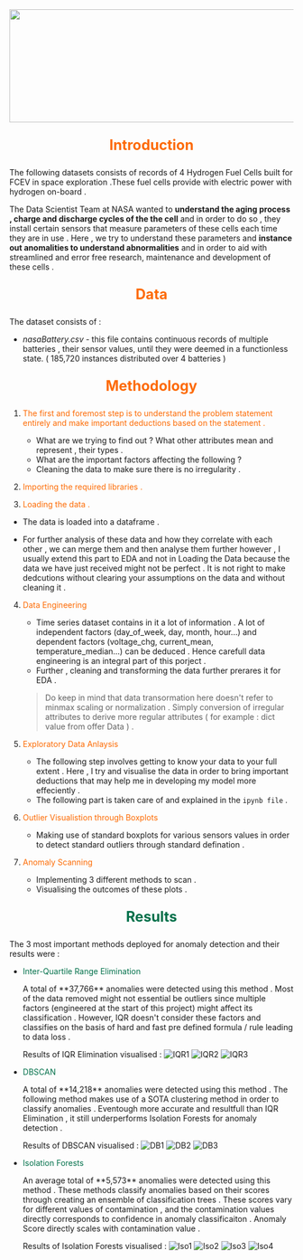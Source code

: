 <img src="https://user-images.githubusercontent.com/90456255/212345055-b4f0361d-a563-4e36-a7a9-b4cff00a024b.jpg" width="1600px" height="200px">

<p style="text-align: center;color:#FD6A02;font-size:25px;"><strong>Introduction</strong></p>

The following datasets consists of records of 4 Hydrogen Fuel Cells built for FCEV in space exploration .These fuel cells provide with electric power with hydrogen on-board .

The Data Scientist Team at NASA wanted to **understand the aging process , charge and discharge cycles of the the cell** and in order to do so , they install certain sensors that measure parameters of these cells each time they are in use . Here , we try to understand these parameters and **instance out anomalities to understand abnormalities** and in order to aid with streamlined and error free research, maintenance and development of these cells .

<p style="text-align: center;color:#FD6A02;font-size:25px;"><strong>Data</strong></p>

The dataset consists of : 

- <em>nasaBattery.csv</em> - this file contains continuous records of multiple batteries , their sensor values, until they were deemed in a functionless state. ( 185,720 instances distributed over 4 batteries ) 

 <p style="text-align: center;color:#FD6A02;font-size:25px;"><strong>Methodology</strong></p>
 
 1. <p style="color:#FD6A02">The first and foremost step is to understand the problem statement entirely and make important deductions based on the statement .</p>


	+ What are we trying to find out ? What other attributes mean and represent , their types .
  	+ What are the important factors affecting the following ?
 	+ Cleaning the data to make sure there is no irregularity . 
 
 
2. <p style="color:#FD6A02">Importing the required libraries .</p>

3. <p style="color:#FD6A02">Loading the data .</p>

+ The data is loaded into a dataframe .
 	
+ For further analysis of these data and how they correlate with each other , we can merge them and then analyse them further however , I usually extend this part to EDA and not in Loading the Data because the data we have just received might not be perfect . It is not right to make dedcutions without clearing your assumptions on the data and without cleaning it .



4. <p style="color:#FD6A02">Data Engineering</p>

	+ Time series dataset contains in it a lot of information . A lot of independent factors (day_of_week, day, month, hour...) and dependent factors (voltage_chg, current_mean, temperature_median...) can be deduced . Hence carefull data engineering is an integral part of this porject .
	+ Further , cleaning and transforming the data further prerares it for EDA . 
 
   >  Do keep in mind that data transormation here doesn't refer to minmax scaling or normalization . Simply conversion of irregular attributes to derive more regular attributes ( for example : dict value from offer Data ) .


5. <p style="color:#FD6A02">Exploratory Data Anlaysis</p>

	+ The following step involves getting to know your data to your full extent . Here , I try and visualise the data in order to bring important deductions that may help me in developing my model more effeciently .
	+ The following part is taken care of and explained in the `ipynb file` .

6. <p style="color:#FD6A02">Outlier Visualistion through Boxplots</p>

	+ Making use of standard boxplots for various sensors values in order to detect standard outliers through standard defination .


7. <p style="color:#FD6A02">Anomaly Scanning</p>

   + Implementing 3 different methods to scan .
   + Visualising the outcomes of these plots .

<p style="text-align: center;color:#00704A;font-size:25px;"><strong>Results</strong></p>

The 3 most important methods deployed for anomaly detection and their results were  :

+ <p style="color:#00704A">Inter-Quartile Range Elimination</p>  A total of **37,766** anomalies were detected using this method . Most of the data removed might not essential be outliers since multiple factors (engineered at the start of this project) might affect its classification . However, IQR doesn't consider these factors and classifies on the basis of hard and fast pre defined formula / rule leading to data loss .

	Results of IQR Elimination visualised :
![IQR1](https://user-images.githubusercontent.com/90456255/212345106-a5046ad9-9b07-4a08-9070-be356a018fef.png)
![IQR2](https://user-images.githubusercontent.com/90456255/212345114-ac5c5697-06a4-4f0a-8fdf-bf6ff3089c80.png)
![IQR3](https://user-images.githubusercontent.com/90456255/212345124-0b5050d7-5683-4202-b5fb-a1aa95669fbb.png)

+ <p style="color:#00704A">DBSCAN</p> A total of **14,218** anomalies were detected using this method . The following method makes use of a SOTA clustering method in order to classify anomalies . Eventough more accurate and resultfull than IQR Elimination , it still underperforms Isolation Forests for anomaly detection .

	Results of DBSCAN visualised :
![DB1](https://user-images.githubusercontent.com/90456255/212345143-01004890-a9b7-428d-9e56-8352be6e89a7.png)
![DB2](https://user-images.githubusercontent.com/90456255/212345150-68f801d3-cdf6-47b1-8d64-5ee2d814834c.png)
![DB3](https://user-images.githubusercontent.com/90456255/212345163-a41f44a1-1c30-46d2-b722-3bd1f61da94a.png)

+ <p style="color:#00704A">Isolation Forests</p>  An average total of **5,573** anomalies were detected using this method . These methods classify anomalies based on their scores through creating an ensemble of classification trees . These scores vary for different values of contamination , and the contamination values directly corresponds to confidence in anomaly classificaiton . Anomaly Score directly scales with contamination value .

	Results of Isolation Forests visualised :
![Iso1](https://user-images.githubusercontent.com/90456255/212345213-415e3e89-47b5-4ca0-8ebc-5a98e2ba3831.png)
![Iso2](https://user-images.githubusercontent.com/90456255/212345237-129cafaf-1f32-48d0-96f8-8e484c4776e3.png)
![Iso3](https://user-images.githubusercontent.com/90456255/212345248-b0f6ab1d-3c2a-435c-b9ea-7040ea5c2dab.png)
![Iso4](https://user-images.githubusercontent.com/90456255/212345263-bdecc247-caf4-4018-ad11-04f43cb1dc38.png)
